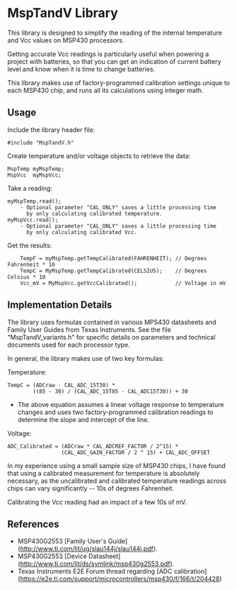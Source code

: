 MspTandV Library
====================

This library is designed to simplify the reading of the internal temperature
and Vcc values on MSP430 processors.

Getting accurate Vcc readings is particularly useful when powering a project
with batteries, so that you can get an indication of current battery level
and know when it is time to change batteries.

This library makes use of factory-programmed calibration settings unique to
each MSP430 chip, and runs all its calculations using integer math.

Usage
-----

Include the library header file:

    #include "MspTandV.h"

Create temperature and/or voltage objects to retrieve the data:

    MspTemp myMspTemp;
    MspVcc  myMspVcc;

Take a reading:

    myMspTemp.read();
        - Optional parameter "CAL_ONLY" saves a little processing time
          by only calculating calibrated temperature.
    myMspVcc.read();
        - Optional parameter "CAL_ONLY" saves a little processing time
          by only calculating calibrated Vcc.

Get the results:

        TempF = myMspTemp.getTempCalibrated(FAHRENHEIT); // Degrees Fahrenheit * 10
        TempC = MyMspTemp.getTempCalibrated(CELSIUS);    // Degrees Celsius * 10
        Vcc_mV = MyMspVcc.getVccCalibrated();            // Voltage in mV

Implementation Details
----------------------

The library uses formulas contained in various MPS430 datasheets and Family
User Guides from Texas Instruments. See the file "MspTandV_variants.h" for
specific details on parameters and technical documents used for each
processor type.

In general, the library makes use of two key formulas:

Temperature:

    TempC = (ADCraw - CAL_ADC_15T30) *
            ((85 - 30) / (CAL_ADC_15T85 - CAL_ADC15T30)) + 30

* The above equation assumes a linear voltage response to temperature changes
and uses two factory-programmed calibration readings to determine the slope
and intercept of the line.

Voltage:

    ADC_Calibrated = (ADCraw * CAL_ADCREF_FACTOR / 2^15) *
                     (CAL_ADC_GAIN_FACTOR / 2 ^ 15) + CAL_ADC_OFFSET

In my experience using a small sample size of MSP430 chips, I have found
that using a calibrated measurement for temperature is
absolutely necessary, as the uncalibrated and calibrated temperature readings
across chips can vary significantly -- 10s of degrees Fahrenheit.

Calibrating the Vcc reading had an impact of a few 10s of mV.

References
---------------------

+ MSP430G2553 [Family User's Guide] (http://www.ti.com/lit/ug/slau144j/slau144j.pdf).
+ MSP430G2553 [Device Datasheet] (http://www.ti.com/lit/ds/symlink/msp430g2553.pdf).
+ Texas Instruments E2E Forum thread regarding [ADC calibration] (https://e2e.ti.com/support/microcontrollers/msp430/f/166/t/204428)
